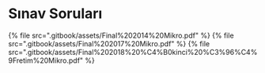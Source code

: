 # Sınav Soruları

<!--Index-->

{% file src=".gitbook/assets/Final%202014%20Mikro.pdf" %}
{% file src=".gitbook/assets/Final%202017%20Mikro.pdf" %}
{% file src=".gitbook/assets/Final%202018%20%C4%B0kinci%20%C3%96%C4%9Fretim%20Mikro.pdf" %}

<!--Index-->
